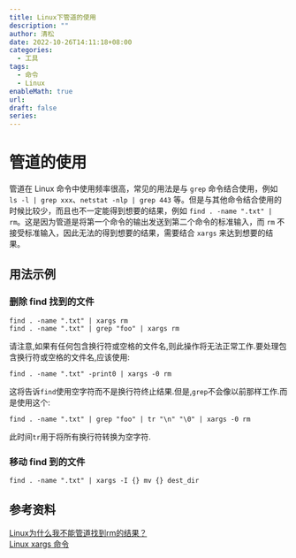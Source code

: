 ```yaml
---
title: Linux下管道的使用
description: ""
author: 清松
date: 2022-10-26T14:11:18+08:00
categories:
  - 工具
tags:
  - 命令
  - Linux
enableMath: true
url: 
draft: false
series:
---
```

# 管道的使用
管道在 Linux 命令中使用频率很高，常见的用法是与 `grep` 命令结合使用，例如 `ls -l | grep xxx`、`netstat -nlp | grep 443` 等。但是与其他命令结合使用的时候比较少，而且也不一定能得到想要的结果，例如 `find . -name ".txt" | rm`。这是因为管道是将第一个命令的输出发送到第二个命令的标准输入，而 `rm` 不接受标准输入，因此无法的得到想要的结果，需要结合 `xargs`
来达到想要的结果。

## 用法示例
### 删除 find 找到的文件
```
find . -name ".txt" | xargs rm
find . -name ".txt" | grep "foo" | xargs rm  
```
请注意,如果有任何包含换行符或空格的文件名,则此操作将无法正常工作.要处理包含换行符或空格的文件名,应该使用:
```
find . -name ".txt" -print0 | xargs -0 rm
```
这将告诉`find`使用空字符而不是换行符终止结果.但是,`grep`不会像以前那样工作.而是使用这个:
```
find . -name ".txt" | grep "foo" | tr "\n" "\0" | xargs -0 rm
```
此时间`tr`用于将所有换行符转换为空字符.

### 移动 find 到的文件
```
find . -name ".txt" | xargs -I {} mv {} dest_dir
```

## 参考资料
[Linux为什么我不能管道找到rm的结果？](https://qa.1r1g.com/sf/ask/1421510961/)\
[Linux xargs 命令](https://www.runoob.com/linux/linux-comm-xargs.html)
